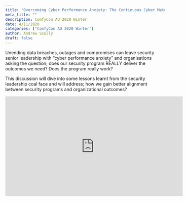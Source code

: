 ```yaml
---
title: "Overcoming Cyber Performance Anxiety: The Continuous Cyber Maturity Model"
meta_title: ""
description: ComfyCon AU 2020 Winter
date: 4/11/2020
categories: ["ComfyCon AU 2020 Winter"]
author: Andrew Scully
draft: false
---
```

Unending data breaches, outages and compromises can leave security senior leadership with “cyber performance anxiety” and organisations asking the question; does our security program REALLY deliver the outcomes we need? Does the program really work?

This discussion will dive into some lessons learnt from the security leadership coal face and will address; how we gain better alignment between security programs and organizational outcomes?

<iframe width="560" height="315" src="https://www.youtube.com/embed/bXmr6mepkm0?si=sAfsxiZJa50VqkGQ" title="YouTube video player" frameborder="0" allow="accelerometer; autoplay; clipboard-write; encrypted-media; gyroscope; picture-in-picture; web-share" allowfullscreen></iframe>
